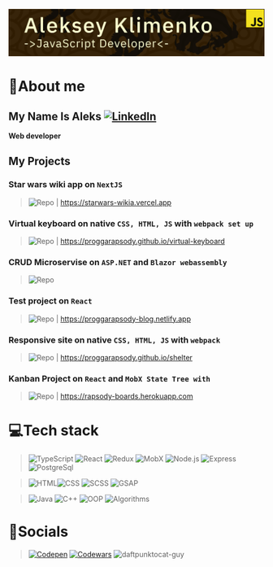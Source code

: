 [![Header](https://github.com/aleksskeyDEV/aleksskeyDEV/blob/main/assets/img/header.png)](https://spb.hh.ru/applicant/resumes/view?resume=925ac913ff099b70550039ed1f454654483741)

# 🐉About me

## My Name Is Aleks   [![LinkedIn](https://img.shields.io/badge/-Linkedin-6296CC?style=for-the-badge&logo=linkedin)](https://www.linkedin.com/in/proggarapsody)

**Web developer**   

## My Projects
### Star wars wiki app on `NextJS`
>![Repo](https://github.com/proggarapsody/starwars-wiki) | 
> https://starwars-wikia.vercel.app


### Virtual keyboard on native `CSS, HTML, JS` with `webpack set up`
>![Repo](https://github.com/proggarapsody/virtual-keyboard/tree/dev) | 
> https://proggarapsody.github.io/virtual-keyboard


### CRUD Microservise on `ASP.NET` and `Blazor webassembly`
>![Repo](https://github.com/proggarapsody/intell-prod-lifecycle-microservice) 

### Test project on `React`  
>![Repo](https://github.com/proggarapsody/blog-testproject) | 
> https://proggarapsody-blog.netlify.app


### Responsive site on native `CSS, HTML, JS` with `webpack`
>![Repo](https://github.com/proggarapsody/shelter) | 
> https://proggarapsody.github.io/shelter

### Kanban Project on `React` and `MobX State Tree with`
>![Repo](https://github.com/proggarapsody/kanban-project) | 
> https://rapsody-boards.herokuapp.com

# 💻Tech stack

> ![TypeScript](https://img.shields.io/badge/-TypeScript-F4E11E?style=for-the-badge&logo=TypeScript&logoColor=000000) ![React](https://img.shields.io/badge/-React-47C5FB?style=for-the-badge&logo=react&logoColor=ffffff) ![Redux](https://img.shields.io/badge/-Redux-7248B6?style=for-the-badge&logo=redux&logoColor=ffffff) ![MobX](https://img.shields.io/badge/-MobX-E16013?style=for-the-badge&logo=MobX&logoColor=ffffff) ![Node.js](https://img.shields.io/badge/-Node.js-6FA660?style=for-the-badge&logo=node.js&logoColor=000000) ![Express](https://img.shields.io/badge/-Express.js-313D48?style=for-the-badge&logo=Express&logoColor=ffffff) ![PostgreSql](https://img.shields.io/badge/-PostgreSql-6296CC?style=for-the-badge&logo=postgresql&logoColor=ffffff)

> ![HTML](https://img.shields.io/badge/-HTML-DD4B25?style=for-the-badge&logo=html5&logoColor=ffffff)![CSS](https://img.shields.io/badge/-CSS-254BDD?style=for-the-badge&logo=css3&logoColor=ffffff) ![SCSS](https://img.shields.io/badge/-SCSS-C76494?style=for-the-badge&logo=sass&logoColor=ffffff) ![GSAP](https://img.shields.io/badge/-gsap-262626?style=for-the-badge&logo=GreenSock&logoColor=ffffff)

> ![Java](https://img.shields.io/badge/Java-222222?style=for-the-badge&logo=Java&logoColor=E5D3FF) ![C++](https://img.shields.io/badge/-C++-222222?style=for-the-badge&logo=C%2b%2b&logoColor=6296CC) ![OOP](https://img.shields.io/badge/-OOP-222222?style=for-the-badge&logo=oop&logoColor=6296CC) ![Algorithms](https://img.shields.io/badge/-algorithms-222222?style=for-the-badge&logo=algorithms&logoColor=6296CC)

# 👺Socials

> [![Codepen](https://img.shields.io/badge/-Codepen-090909?style=for-the-badge&logo=codepen&logoColor=ffffff)](https://codepen.io/AlekSSey) [![Codewars](https://img.shields.io/badge/-Codewars-222222?style=for-the-badge&logo=codewars&logoColor=B1361E)](https://www.codewars.com/users/AlekSSeyKlimenko)  ![daftpunktocat-guy](https://octodex.github.com/images/daftpunktocat-guy.gif)
